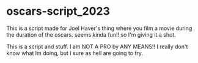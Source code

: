 # oscars-script_2023

This is a script made for Joel Haver's thing where you film a movie during the duration of the oscars. seems kinda fun!! so I'm giving it a shot.

This is a script and stuff. I am NOT A PRO by ANY MEANS!! I really don't know what Im doing, but I sure as hell are going to try.
